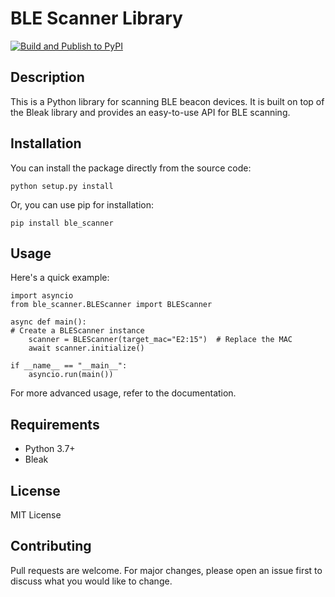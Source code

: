 
# BLE Scanner Library
[![Build and Publish to PyPI](https://github.com/oashaikh/ble-scanner/actions/workflows/python-publish.yml/badge.svg)](https://github.com/oashaikh/ble-scanner/actions/workflows/python-publish.yml)
## Description

This is a Python library for scanning BLE beacon devices. It is built on top of the Bleak library and provides an easy-to-use API for BLE scanning.

## Installation

You can install the package directly from the source code:


    python setup.py install


Or, you can use pip for installation:


    pip install ble_scanner


## Usage

Here's a quick example:


    import asyncio
    from ble_scanner.BLEScanner import BLEScanner

    async def main():
    # Create a BLEScanner instance
        scanner = BLEScanner(target_mac="E2:15")  # Replace the MAC
        await scanner.initialize()

    if __name__ == "__main__":
        asyncio.run(main())


For more advanced usage, refer to the documentation.

## Requirements

- Python 3.7+
- Bleak

## License

MIT License

## Contributing

Pull requests are welcome. For major changes, please open an issue first to discuss what you would like to change.


